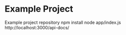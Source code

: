 # Example Project
Example project repository
npm install
node app/index.js
http://localhost:3000/api-docs/
